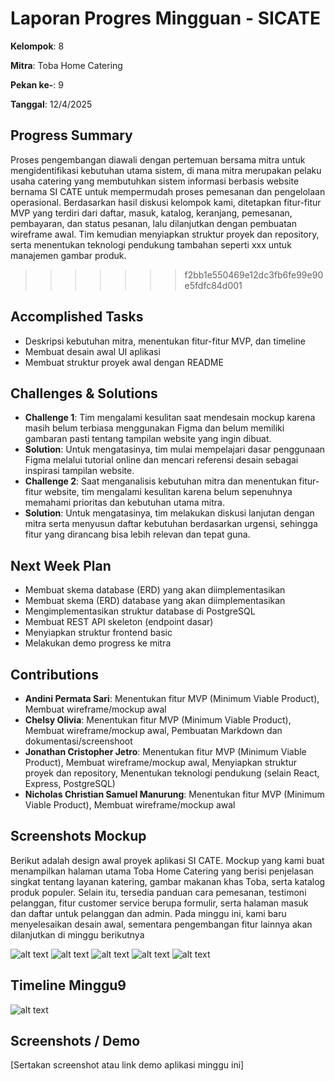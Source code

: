 # Laporan Progres Mingguan - SICATE
**Kelompok**: 8

**Mitra**: Toba Home Catering

**Pekan ke-**: 9

**Tanggal**: 12/4/2025


## Progress Summary
Proses pengembangan diawali dengan pertemuan bersama mitra untuk mengidentifikasi kebutuhan utama sistem, di mana mitra merupakan pelaku usaha catering yang membutuhkan sistem informasi berbasis website bernama SI CATE untuk mempermudah proses pemesanan dan pengelolaan operasional. Berdasarkan hasil diskusi kelompok kami, ditetapkan fitur-fitur MVP yang terdiri dari daftar, masuk, katalog, keranjang, pemesanan, pembayaran, dan status pesanan, lalu dilanjutkan dengan pembuatan wireframe awal. Tim kemudian menyiapkan struktur proyek dan repository, serta menentukan teknologi pendukung tambahan seperti xxx untuk manajemen gambar produk.
>>>>>>> f2bb1e550469e12dc3fb6fe99e90e5fdfc84d001

## Accomplished Tasks
- Deskripsi kebutuhan mitra, menentukan fitur-fitur MVP, dan timeline
- Membuat desain awal UI aplikasi
- Membuat struktur proyek awal dengan README

## Challenges & Solutions
- **Challenge 1**: Tim mengalami kesulitan saat mendesain mockup karena masih belum terbiasa menggunakan Figma dan belum memiliki gambaran pasti tentang tampilan website yang ingin dibuat.
- **Solution**: Untuk mengatasinya, tim mulai mempelajari dasar penggunaan Figma melalui tutorial online dan mencari referensi desain sebagai inspirasi tampilan website.
- **Challenge 2**: Saat menganalisis kebutuhan mitra dan menentukan fitur-fitur website, tim mengalami kesulitan karena belum sepenuhnya memahami prioritas dan kebutuhan utama mitra.
- **Solution**: Untuk mengatasinya, tim melakukan diskusi lanjutan dengan mitra serta menyusun daftar kebutuhan berdasarkan urgensi, sehingga fitur yang dirancang bisa lebih relevan dan tepat guna.

## Next Week Plan
- Membuat skema database (ERD) yang akan diimplementasikan
- Membuat skema (ERD) database yang akan diimplementasikan
- Mengimplementasikan struktur database di PostgreSQL
- Membuat REST API skeleton (endpoint dasar)
- Menyiapkan struktur frontend basic
- Melakukan demo progress ke mitra
  
## Contributions
- **Andini Permata Sari**: Menentukan fitur MVP (Minimum Viable Product), Membuat wireframe/mockup awal 
- **Chelsy Olivia**: Menentukan fitur MVP (Minimum Viable Product), Membuat wireframe/mockup awal, Pembuatan Markdown dan dokumentasi/screenshoot
- **Jonathan Cristopher Jetro**: Menentukan fitur MVP (Minimum Viable Product), Membuat wireframe/mockup awal, Menyiapkan struktur proyek dan repository, Menentukan teknologi pendukung (selain React, 
Express, PostgreSQL)
- **Nicholas Christian Samuel Manurung**: Menentukan fitur MVP (Minimum Viable Product), Membuat wireframe/mockup awal

## Screenshots Mockup 
Berikut adalah design awal proyek aplikasi SI CATE. Mockup yang kami buat menampilkan halaman utama Toba Home Catering yang berisi penjelasan singkat tentang layanan katering, gambar makanan khas Toba, serta katalog produk populer. Selain itu, tersedia panduan cara pemesanan, testimoni pelanggan, fitur customer service berupa formulir, serta halaman masuk dan daftar untuk pelanggan dan admin. Pada minggu ini, kami baru menyelesaikan desain awal, sementara pengembangan fitur lainnya akan dilanjutkan di minggu berikutnya

![alt text](1.png)
![alt text](2.png)
![alt text](3.png)
![alt text](4.png)
![alt text](5.png)

## Timeline Minggu9
![alt text](Timeline.png)

## Screenshots / Demo
[Sertakan screenshot atau link demo aplikasi minggu ini]
